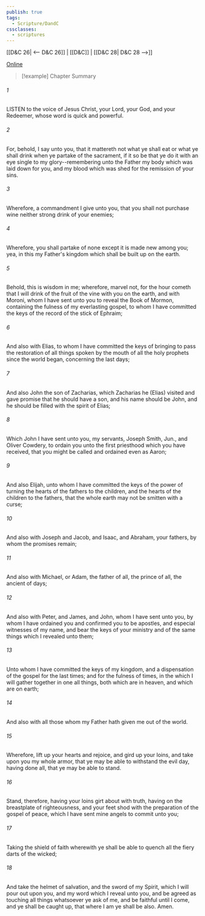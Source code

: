 ```yaml
---
publish: true
tags:
  - Scripture/DandC
cssclasses:
  - scriptures
---
```

[[D&C 26| <-- D&C 26]] | [[D&C]] | [[D&C 28| D&C 28 -->]]

[Online](https://churchofjesuschrist.org/study/scriptures/dc-testament/dc/27?lang=eng)

>[!example] Chapter Summary
>
###### 1
LISTEN to the voice of Jesus Christ, your Lord, your God, and your Redeemer, whose word is quick and powerful.
###### 2
For, behold, I say unto you, that it mattereth not what ye shall eat or what ye shall drink when ye partake of the sacrament, if it so be that ye do it with an eye single to my glory--remembering unto the Father my body which was laid down for you, and my blood which was shed for the remission of your sins.
###### 3
Wherefore, a commandment I give unto you, that you shall not purchase wine neither strong drink of your enemies;
###### 4
Wherefore, you shall partake of none except it is made new among you; yea, in this my Father's kingdom which shall be built up on the earth.
###### 5
Behold, this is wisdom in me; wherefore, marvel not, for the hour cometh that I will drink of the fruit of the vine with you on the earth, and with Moroni, whom I have sent unto you to reveal the Book of Mormon, containing the fulness of my everlasting gospel, to whom I have committed the keys of the record of the stick of Ephraim;
###### 6
And also with Elias, to whom I have committed the keys of bringing to pass the restoration of all things spoken by the mouth of all the holy prophets since the world began, concerning the last days;
###### 7
And also John the son of Zacharias, which Zacharias he (Elias) visited and gave promise that he should have a son, and his name should be John, and he should be filled with the spirit of Elias;
###### 8
Which John I have sent unto you, my servants, Joseph Smith, Jun., and Oliver Cowdery, to ordain you unto the first priesthood which you have received, that you might be called and ordained even as Aaron;
###### 9
And also Elijah, unto whom I have committed the keys of the power of turning the hearts of the fathers to the children, and the hearts of the children to the fathers, that the whole earth may not be smitten with a curse;
###### 10
And also with Joseph and Jacob, and Isaac, and Abraham, your fathers, by whom the promises remain;
###### 11
And also with Michael, or Adam, the father of all, the prince of all, the ancient of days;
###### 12
And also with Peter, and James, and John, whom I have sent unto you, by whom I have ordained you and confirmed you to be apostles, and especial witnesses of my name, and bear the keys of your ministry and of the same things which I revealed unto them;
###### 13
Unto whom I have committed the keys of my kingdom, and a dispensation of the gospel for the last times; and for the fulness of times, in the which I will gather together in one all things, both which are in heaven, and which are on earth;
###### 14
And also with all those whom my Father hath given me out of the world.
###### 15
Wherefore, lift up your hearts and rejoice, and gird up your loins, and take upon you my whole armor, that ye may be able to withstand the evil day, having done all, that ye may be able to stand.
###### 16
Stand, therefore, having your loins girt about with truth, having on the breastplate of righteousness, and your feet shod with the preparation of the gospel of peace, which I have sent mine angels to commit unto you;
###### 17
Taking the shield of faith wherewith ye shall be able to quench all the fiery darts of the wicked;
###### 18
And take the helmet of salvation, and the sword of my Spirit, which I will pour out upon you, and my word which I reveal unto you, and be agreed as touching all things whatsoever ye ask of me, and be faithful until I come, and ye shall be caught up, that where I am ye shall be also. Amen.




